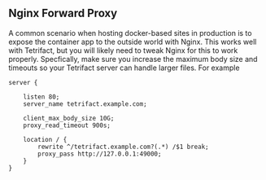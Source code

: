## Nginx Forward Proxy

A common scenario when hosting docker-based sites in production is to expose the container app to the outside world with Nginx. This
works well with Tetrifact, but you will likely need to tweak Nginx for this to work properly. Specfically, make sure you increase the
maximum body size and timeouts so your Tetrifact server can handle larger files. For example

    server {

        listen 80;
        server_name tetrifact.example.com;

        client_max_body_size 10G;
        proxy_read_timeout 900s;

        location / {
            rewrite ^/tetrifact.example.com?(.*) /$1 break;
            proxy_pass http://127.0.0.1:49000;
        }
    }

